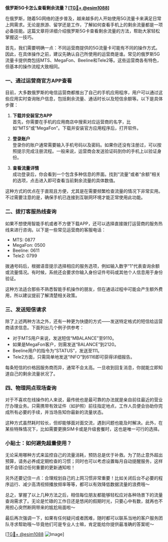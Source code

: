 **俄罗斯5G卡怎么查看剩余流量？[[TG💪+ @esim1088](https://t.me/s/esim1088)]**

在俄罗斯，随着5G网络的逐步普及，越来越多的人开始使用5G流量卡来满足日常上网需求。无论是旅游、留学还是工作，了解如何查看手机上的剩余流量都是一项必备技能。这篇文章将详细介绍俄罗斯5G卡查看剩余流量的方法，帮助大家轻松掌握这一技巧。

首先，我们需要明确一点：不同运营商提供的5G流量卡可能有不同的操作方式。因此，在具体操作之前，建议先确认自己所使用的运营商是谁。常见的俄罗斯5G流量卡提供商包括MTS、MegaFon、Beeline和Tele2等。这些运营商各有特色，但基本的操作流程大致相同。

### 一、通过运营商官方APP查看

目前，大多数俄罗斯的电信运营商都推出了自己的手机应用程序，用户可以通过这些应用实时查询账户信息，包括剩余流量、通话时长以及短信余额等。以下是具体步骤：

1. **下载并安装官方APP**  
   首先，你需要在手机的应用商店中搜索对应运营商的名字，比如“MTS”或“MegaFon”。下载并安装官方应用程序后，打开软件。

2. **登录账户**  
   登录你的账户通常需要输入手机号码以及密码。如果你还没有注册过，可以按照提示完成注册流程。一般来说，运营商会发送验证码到你的手机上以验证身份。

3. **查看流量详情**  
   成功登录后，你会看到一个包含多种信息的界面。找到“流量”或者“余额”相关的选项，点击进入即可查看当前剩余流量的具体数值。

这种方式的优点在于直观且方便，尤其是在需要频繁检查流量的情况下非常实用。不过需要注意的是，确保手机已连接到互联网环境才能正常使用此功能。

### 二、拨打客服热线查询

如果不想使用智能手机或者不方便下载APP，还可以选择直接拨打运营商的服务热线来进行咨询。以下是一些常见运营商的客服电话：

- MTS: 0877
- MegaFon: 0500
- Beeline: 0611
- Tele2: 0799

拨通号码后，根据语音提示选择相应的服务选项，例如输入数字“1”代表查询余额或流量情况。有时候，系统还会要求你输入身份证件号码或其他个人信息用于身份验证。

这种方法适合那些不熟悉智能手机操作的朋友，但在通话过程中可能会产生额外费用，所以建议提前了解清楚相关政策。

### 三、发送短信请求

除了上述两种方法之外，还有一种更为快捷的方式——发送特定格式的短信给运营商请求信息。下面列出几个例子供参考：

- 对于MTS用户来说，发送短信“MBALANCE”至9110。
- 如果是MegaFon客户，则需发送“BALANCE”到2120。
- Beeline用户的指令为“STATUS”，发送至111。
- Tele2方面，只需简单地发送“INFO”到6116即可获得详细报告。

每条短信的价格因服务商而异，通常不会太高。一旦收到回复消息，你就能立即知道自己的剩余流量状况了。

### 四、物理网点现场查询

对于不喜欢在线操作的人来说，最传统也是最可靠的办法就是亲自前往最近的营业厅办理业务。只需携带有效证件（如护照）前往指定地点，工作人员便会协助你完成所有必要的手续，并当场告知你最新的流量状态。

这种方式虽然耗时较长，但却能够面对面交流，遇到问题也能及时解决。此外，在某些特殊情况下，比如需要更换SIM卡或是升级套餐时，这也是唯一可行的选择。

### 小贴士：如何避免超量使用？

无论采用哪种方式来监控自己的流量消耗，预防总是优于补救。为了防止意外超出预算，请务必养成定期检查的习惯；同时也可以考虑设置每月自动提醒服务，这样就不会错过任何重要的更新通知啦！

另外还要记住一点：合理规划自己的上网习惯非常重要！比如关闭后台不必要的程序运行、减少高清视频播放频率等等，都可以有效降低数据流量的浪费哦～

总之，掌握了以上几种方法之后，相信每位朋友都能够轻松应对各种场景下的流量查询需求了。无论是忙碌的工作日还是悠闲的假期时光，只要心中有数，就再也不用担心突然断网带来的尴尬局面啦～

最后再次强调一下，如果有任何疑问或者困难，随时都可以联系当地的客户服务团队寻求帮助哦～毕竟他们可是专业人士嘛，肯定能给你提供最准确的答案呢～

[[TG💪+ @esim1088](https://t.me/s/esim1088) ![Image](https://i.postimg.cc/4NQfJmqS/Snipaste-2025-05-13-00-14-12.png)]